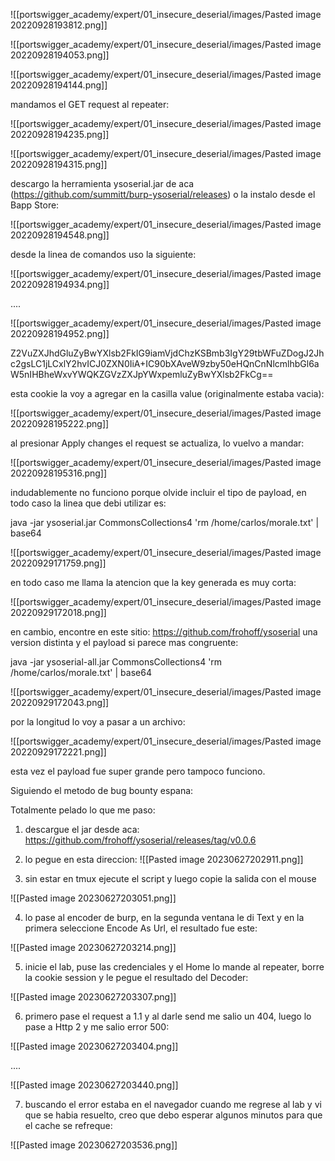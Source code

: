![[portswigger_academy/expert/01_insecure_deserial/images/Pasted image 20220928193812.png]]

![[portswigger_academy/expert/01_insecure_deserial/images/Pasted image 20220928194053.png]]

![[portswigger_academy/expert/01_insecure_deserial/images/Pasted image 20220928194144.png]]

mandamos el GET request al repeater:

![[portswigger_academy/expert/01_insecure_deserial/images/Pasted image 20220928194235.png]]

![[portswigger_academy/expert/01_insecure_deserial/images/Pasted image 20220928194315.png]]

descargo la herramienta ysoserial.jar de aca (https://github.com/summitt/burp-ysoserial/releases) o la instalo desde el Bapp Store:

![[portswigger_academy/expert/01_insecure_deserial/images/Pasted image 20220928194548.png]]

desde la linea de comandos uso la siguiente:

![[portswigger_academy/expert/01_insecure_deserial/images/Pasted image 20220928194934.png]]

....

![[portswigger_academy/expert/01_insecure_deserial/images/Pasted image 20220928194952.png]]

Z2VuZXJhdGluZyBwYXlsb2FkIG9iamVjdChzKSBmb3IgY29tbWFuZDogJ2Jhc2gsLC1jLCxlY2hvICJ0ZXN0IiA+IC90bXAveW9zby50eHQnCnNlcmlhbGl6aW5nIHBheWxvYWQKZGVzZXJpYWxpemluZyBwYXlsb2FkCg==

esta cookie la voy a agregar en la casilla value (originalmente estaba vacia):

![[portswigger_academy/expert/01_insecure_deserial/images/Pasted image 20220928195222.png]]

al presionar Apply changes el request se actualiza, lo vuelvo a mandar:

![[portswigger_academy/expert/01_insecure_deserial/images/Pasted image 20220928195316.png]]

indudablemente no funciono porque olvide incluir el tipo de payload, en todo caso la linea que debi utilizar es:

java -jar ysoserial.jar CommonsCollections4 'rm /home/carlos/morale.txt' | base64

![[portswigger_academy/expert/01_insecure_deserial/images/Pasted image 20220929171759.png]]

en todo caso me llama la atencion que la key generada es muy corta:

![[portswigger_academy/expert/01_insecure_deserial/images/Pasted image 20220929172018.png]]


en cambio, encontre en este sitio: https://github.com/frohoff/ysoserial una version distinta y el payload si parece mas congruente:

java -jar ysoserial-all.jar CommonsCollections4 'rm /home/carlos/morale.txt' | base64

![[portswigger_academy/expert/01_insecure_deserial/images/Pasted image 20220929172043.png]]

por la longitud lo voy a pasar a un archivo:

![[portswigger_academy/expert/01_insecure_deserial/images/Pasted image 20220929172221.png]]

esta vez el payload fue super grande pero tampoco funciono.

Siguiendo el metodo de bug bounty espana:

Totalmente pelado lo que me paso:

1. descargue el jar desde aca:  https://github.com/frohoff/ysoserial/releases/tag/v0.0.6
2. lo pegue en esta direccion: 
![[Pasted image 20230627202911.png]]

3. sin estar en tmux ejecute el script y luego copie la salida con el mouse

![[Pasted image 20230627203051.png]]

4. lo pase al encoder de burp, en la segunda ventana le di Text y en la primera seleccione Encode As Url, el resultado fue este:

![[Pasted image 20230627203214.png]]


5. inicie el lab, puse las credenciales y el Home lo mande al repeater, borre la cookie session y le pegue el resultado del Decoder:

![[Pasted image 20230627203307.png]]


6.  primero pase el request a 1.1 y al darle send me salio un 404, luego lo pase a Http 2 y me salio error 500:

![[Pasted image 20230627203404.png]]

....

![[Pasted image 20230627203440.png]]

7. buscando el error estaba en el navegador cuando me regrese al lab y vi que se habia resuelto, creo que debo esperar algunos minutos para que el cache se refreque:

![[Pasted image 20230627203536.png]]